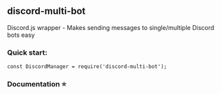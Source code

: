 discord-multi-bot
-----------------
Discord.js wrapper - Makes sending messages to single/multiple Discord bots easy  

### Quick start:  
```
const DiscordManager = require('discord-multi-bot');  
```

### Documentation ⭐  